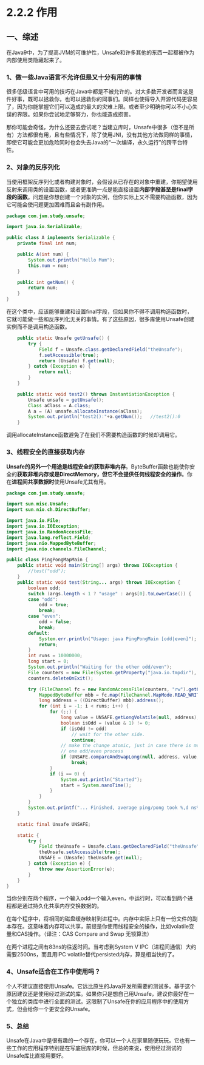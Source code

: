 # 2.2.2 作用

## 一、**综述**

在Java9中，为了提高JVM的可维护性，Unsafe和许多其他的东西一起都被作为内部使用类隐藏起来了。

### **1、做一些Java语言不允许但是又十分有用的事情**

很多低级语言中可用的技巧在Java中都是不被允许的。对大多数开发者而言这是件好事，既可以拯救你，也可以拯救你的同事们。同样也使得导入开源代码更容易了，因为你能掌握它们可以造成的最大的灾难上限。或者至少明确你可以不小心失误的界限。如果你尝试地足够努力，你也能造成损害。

那你可能会奇怪，为什么还要去尝试呢？当建立库时，Unsafe中很多（但不是所有）方法都很有用，且有些情况下，除了使用JNI，没有其他方法做同样的事情，即使它可能会更加危险同时也会失去Java的“一次编译，永久运行”的跨平台特性。

### **2、对象的反序列化**

当使用框架反序列化或者构建对象时，会假设从已存在的对象中重建，你期望使用反射来调用类的设置函数，或者更准确一点是能直接设置**内部字段甚至是final字段的函数**。问题是你想创建一个对象的实例，但你实际上又不需要构造函数，因为它可能会使问题更加困难而且会有副作用。

```java
package com.jvm.study.unsafe;

import java.io.Serializable;

public class A implements Serializable {
    private final int num;

    public A(int num) {
        System.out.println("Hello Mum");
        this.num = num;
    }

    public int getNum() {
        return num;
    }
}
```

在这个类中，应该能够重建和设置final字段，但如果你不得不调用构造函数时，它就可能做一些和反序列化无关的事情。有了这些原因，很多库使用Unsafe创建实例而不是调用构造函数。

```java
    public static Unsafe getUnsafe() {
        try {
            Field f = Unsafe.class.getDeclaredField("theUnsafe");
            f.setAccessible(true);
            return (Unsafe) f.get(null);
        } catch (Exception e) {
            return null;
        }
    }

    public static void test2() throws InstantiationException {
        Unsafe unsafe = getUnsafe();
        Class aClass = A.class;
        A a = (A) unsafe.allocateInstance(aClass);
        System.out.println("test2():"+a.getNum());   //test2():0
    }
```

调用allocateInstance函数避免了在我们不需要构造函数的时候却调用它。

### **3、线程安全的直接获取内存**

**Unsafe的另外一个用途是线程安全的获取非堆内存**。ByteBuffer函数也能使你安全的**获取非堆内存或是DirectMemory，但它不会提供任何线程安全的操作**。你在**进程间共享数据时**使用Unsafe尤其有用。

```java
package com.jvm.study.unsafe;

import sun.misc.Unsafe;
import sun.nio.ch.DirectBuffer;

import java.io.File;
import java.io.IOException;
import java.io.RandomAccessFile;
import java.lang.reflect.Field;
import java.nio.MappedByteBuffer;
import java.nio.channels.FileChannel;

public class PingPongMapMain {
    public static void main(String[] args) throws IOException {
        //test("odd");
    }
    public static void test(String... args) throws IOException {
        boolean odd;
        switch (args.length < 1 ? "usage" : args[0].toLowerCase()) {
        case "odd":
            odd = true;
            break;
        case "even":
            odd = false;
            break;
        default:
            System.err.println("Usage: java PingPongMain [odd|even]");
            return;
        }
        int runs = 10000000;
        long start = 0;
        System.out.println("Waiting for the other odd/even");
        File counters = new File(System.getProperty("java.io.tmpdir"), "counters.deleteme");
        counters.deleteOnExit();

        try (FileChannel fc = new RandomAccessFile(counters, "rw").getChannel()) {
            MappedByteBuffer mbb = fc.map(FileChannel.MapMode.READ_WRITE, 0, 1024);
            long address = ((DirectBuffer) mbb).address();
            for (int i = -1; i < runs; i++) {
                for (;;) {
                    long value = UNSAFE.getLongVolatile(null, address);
                    boolean isOdd = (value & 1) != 0;
                    if (isOdd != odd)
                        // wait for the other side.
                        continue;
                    // make the change atomic, just in case there is more than
                    // one odd/even process
                    if (UNSAFE.compareAndSwapLong(null, address, value, value + 1))
                        break;
                }
                if (i == 0) {
                    System.out.println("Started");
                    start = System.nanoTime();
                }
            }
        }
        System.out.printf("... Finished, average ping/pong took %,d ns%n", (System.nanoTime() - start) / runs);
    }

    static final Unsafe UNSAFE;

    static {
        try {
            Field theUnsafe = Unsafe.class.getDeclaredField("theUnsafe");
            theUnsafe.setAccessible(true);
            UNSAFE = (Unsafe) theUnsafe.get(null);
        } catch (Exception e) {
            throw new AssertionError(e);
        }
    }
}
```

当你分别在两个程序，一个输入odd一个输入even，中运行时，可以看到两个进程都是通过持久化共享内存交换数据的。

在每个程序中，将相同的磁盘缓存映射到进程中。内存中实际上只有一份文件的副本存在。这意味着内存可以共享，前提是你使用线程安全的操作，比如volatile变量和CAS操作。（译注：CAS Compare and Swap 无锁算法）

在两个进程之间有83ns的往返时间。当考虑到System V IPC（进程间通信）大约需要2500ns，而且用IPC volatile替代persisted内存，算是相当快的了。

### **4、Unsafe适合在工作中使用吗？**

个人不建议直接使用Unsafe。它远比原生的Java开发所需要的测试多。基于这个原因建议还是使用经过测试的库。如果你只是想自己用Unsafe，建议你最好在一个独立的类库中进行全面的测试。这限制了Unsafe在你的应用程序中的使用方式，但会给你一个更安全的Unsafe。

### **5、总结**

Unsafe在Java中是很有趣的一个存在，你可以一个人在家里随便玩玩。它也有一些工作的应用程序特别是在写底层库的时候，但总的来说，使用经过测试的Unsafe库比直接用要好。


